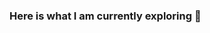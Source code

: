 ### Here is what I am currently exploring 👋

<!--
**Adarsh-NP/Adarsh-NP** is a ✨ _special_ ✨ repository because its `README.md` (this file) appears on your GitHub profile.

Here are some ideas to get you started:

- 🔭 I’m currently working on ... Web Development (Python, JavaScript)
- 🌱 I’m currently learning ... Web Development, Machine Learning 
- 👯 I’m looking to collaborate on ... Development and ML Projects
- 🤔 I’m looking for help with ... Docker
- 💬 Ask me about ... 
- 📫 How to reach me: ... [LinkedId](https://www.linkedin.com/in/adarsh-narayan-pandey-061302155/), [Email:](adarshnarayan0708@gmail.com)
- 😄 Pronouns: ... He/Him
- ⚡ Fun fact: ... Trying to figure it out 
-->
